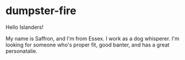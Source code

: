 # dumpster-fire

Hello Islanders!

My name is Saffron, and I'm from Essex. I work as a dog whisperer.
I'm looking for someone who's proper fit, good banter, and has a great personatalie.



